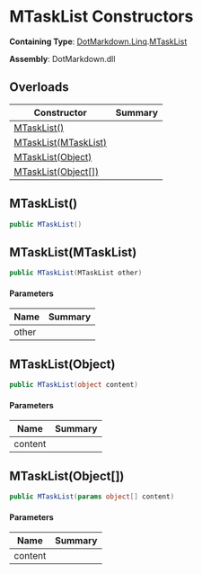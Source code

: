 # MTaskList Constructors

**Containing Type**: [DotMarkdown.Linq](../../README.md)\.[MTaskList](../README.md)

**Assembly**: DotMarkdown\.dll

## Overloads

| Constructor | Summary |
| ----------- | ------- |
| [MTaskList()](#DotMarkdown_Linq_MTaskList__ctor) | |
| [MTaskList(MTaskList)](#DotMarkdown_Linq_MTaskList__ctor_DotMarkdown_Linq_MTaskList_) | |
| [MTaskList(Object)](#DotMarkdown_Linq_MTaskList__ctor_System_Object_) | |
| [MTaskList(Object\[\])](#DotMarkdown_Linq_MTaskList__ctor_System_Object___) | |

## MTaskList\(\)<a name="DotMarkdown_Linq_MTaskList__ctor"></a>

```csharp
public MTaskList()
```

## MTaskList\(MTaskList\)<a name="DotMarkdown_Linq_MTaskList__ctor_DotMarkdown_Linq_MTaskList_"></a>

```csharp
public MTaskList(MTaskList other)
```

#### Parameters

| Name | Summary |
| ---- | ------- |
| other | |

## MTaskList\(Object\)<a name="DotMarkdown_Linq_MTaskList__ctor_System_Object_"></a>

```csharp
public MTaskList(object content)
```

#### Parameters

| Name | Summary |
| ---- | ------- |
| content | |

## MTaskList\(Object\[\]\)<a name="DotMarkdown_Linq_MTaskList__ctor_System_Object___"></a>

```csharp
public MTaskList(params object[] content)
```

#### Parameters

| Name | Summary |
| ---- | ------- |
| content | |

